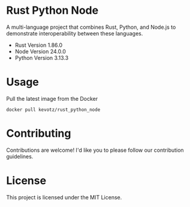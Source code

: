# Rust Python Node
A multi-language project that combines Rust, Python, and Node.js to demonstrate interoperability between these languages.

- Rust Version 1.86.0
- Node Version 24.0.0
- Python Version 3.13.3


# Usage 
Pull the latest image from the Docker

`
docker pull kevotz/rust_python_node
`

# Contributing
Contributions are welcome! I'd like you to please follow our contribution guidelines.

# License
This project is licensed under the MIT License.

